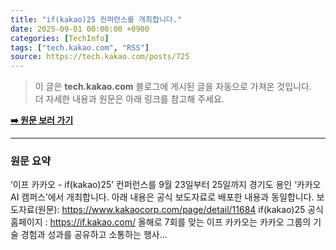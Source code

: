```yaml
---
title: "if(kakao)25 컨퍼런스를 개최합니다."
date: 2025-09-01 00:00:00 +0900
categories: [TechInfo]
tags: ["tech.kakao.com", "RSS"]
source: https://tech.kakao.com/posts/725
---
```

> 이 글은 **tech.kakao.com** 블로그에 게시된 글을 자동으로 가져온 것입니다. <br>
> 더 자세한 내용과 원문은 아래 링크를 참고해 주세요.

[**➡️ 원문 보러 가기**](https://tech.kakao.com/posts/725)

---

### 원문 요약
‘이프 카카오 - if(kakao)25’ 컨퍼런스를 9월 23일부터 25일까지 경기도 용인 ‘카카오 AI 캠퍼스’에서 개최합니다. 아래 내용은 공식 보도자료로 배포한 내용과 동일합니다.   보도자료(원문): https://www.kakaocorp.com/page/detail/11684 if(kakao)25 공식 홈페이지 : https://if.kakao.com/  올해로 7회를 맞는 이프 카카오는 카카오 그룹의 기술 경험과 성과를 공유하고 소통하는 행사...
